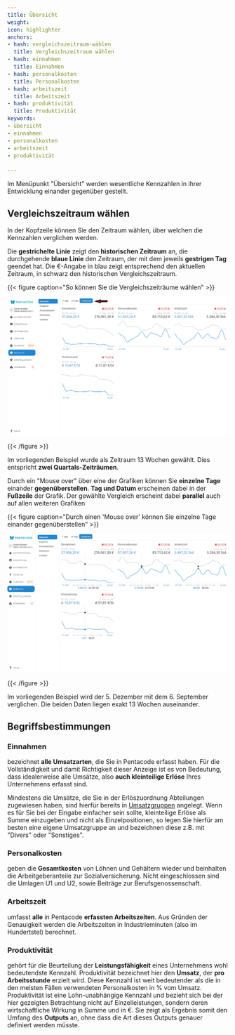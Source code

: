 ```yaml
---
title: Übersicht
weight: 
icon: highlighter
anchors:
- hash: vergleichszeitraum-wählen
  title: Vergleichszeitraum wählen
- hash: einnahmen
  title: Einnahmen
- hash: personalkosten
  title: Personalkosten
- hash: arbeitszeit
  title: Arbeitszeit
- hash: produktivität
  title: Produktivität
keywords:
- übersicht
- einnahmen
- personalkosten
- arbeitszeit
- produktivität

---
```

Im Menüpunkt "Übersicht" werden wesentliche Kennzahlen in ihrer Entwicklung einander gegenüber gestellt.

## Vergleichszeitraum wählen

In der Kopfzeile können Sie den Zeitraum wählen, über welchen die Kennzahlen verglichen werden.

Die **gestrichelte Linie** zeigt den **historischen Zeitraum** an, die durchgehende **blaue Linie** den Zeitraum, der mit dem jeweils **gestrigen Tag** geendet hat. Die €-Angabe in blau zeigt entsprechend den aktuellen Zeitraum, in schwarz den historischen Vergleichszeitraum.

{{< figure caption="So können Sie die Vergleichszeiträume wählen" >}}

![](/uploads/ubersicht3.png)

{{< /figure >}}

Im vorliegenden Beispiel wurde als Zeitraum 13 Wochen gewählt. Dies entspricht **zwei Quartals-Zeiträumen**.

Durch ein "Mouse over" über eine der Grafiken können Sie **einzelne Tage** einander **gegenüberstellen**.  **Tag und Datum** erscheinen dabei in der **Fußzeile** der Grafik. Der gewählte Vergleich erscheint dabei **parallel** auch auf allen weiteren Grafiken 

{{< figure caption="Durch einen 'Mouse over' können Sie einzelne Tage einander gegenüberstellen" >}}

![](/uploads/ubersicht2.png)

{{< /figure >}}

Im vorliegenden Beispiel wird der 5. Dezember mit dem 6. September verglichen. Die beiden Daten liegen exakt 13 Wochen auseinander.

## Begriffsbestimmungen

### Einnahmen 

bezeichnet **alle Umsatzarten**, die Sie in Pentacode erfasst haben. Für die Vollständigkeit und damit Richtigkeit dieser Anzeige ist es von Bedeutung, dass idealerweise alle Umsätze, also **auch kleinteilige Erlöse** Ihres Unternehmens erfasst sind.

Mindestens die Umsätze, die Sie in der Erlöszuordnung Abteilungen zugewiesen haben, sind hierfür bereits in [Umsatzgruppen](/hilfe/handbuch/umsaetze/umsatzgruppen/) angelegt. Wenn es für Sie bei der Eingabe einfacher sein sollte, kleinteilige Erlöse als Summe einzugeben und nicht als Einzelpositionen, so legen Sie hierfür am besten eine eigene Umsatzgruppe an und bezeichnen diese z.B. mit "Divers" oder "Sonstiges".

### Personalkosten 

geben die **Gesamtkosten** von Löhnen und Gehältern wieder und beinhalten die Arbeitgeberanteile zur Sozialversicherung. Nicht eingeschlossen sind die Umlagen U1 und U2, sowie Beiträge zur Berufsgenossenschaft.

### Arbeitszeit 

umfasst **alle** in Pentacode **erfassten Arbeitszeiten**. Aus Gründen der Genauigkeit werden die Arbeitszeiten in Industrieminuten (also im Hundertstel) berechnet.

### Produktivität 

gehört für die Beurteilung der **Leistungsfähigkeit** eines Unternehmens wohl bedeutendste Kennzahl. Produktivität bezeichnet hier den **Umsatz**, der **pro Arbeitsstunde** erzielt wird. Diese Kennzahl ist weit bedeutender als die in den meisten Fällen verwendeten Personalkosten in % vom Umsatz. Produktivität ist eine Lohn-unabhängige Kennzahl und bezieht sich bei der hier gezeigten Betrachtung nicht auf Einzelleistungen, sondern deren wirtschaftliche Wirkung in Summe und in €. Sie zeigt als Ergebnis somit den Umfang des **Outputs** an, ohne dass die Art dieses Outputs genauer definiert werden müsste. 